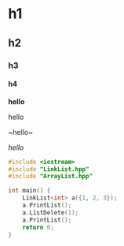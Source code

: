 # h1
## h2
### h3
#### h4

**hello**

hello

~hello~

*hello*

```cpp
#include <iostream>
#include "LinkList.hpp"
#include "ArrayList.hpp"

int main() {
    LinkList<int> a({1, 2, 3});
    a.PrintList();
    a.ListDelete(1);
    a.PrintList();
    return 0;
}
```